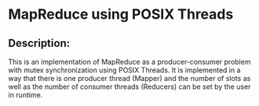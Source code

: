 # MapReduce using POSIX Threads

## Description:

This is an implementation of MapReduce as a producer-consumer problem with mutex synchronization using POSIX Threads. It is implemented in a way that there is one producer thread (Mapper) and the number of slots as well as the number of consumer threads (Reducers) can be set by the user in runtime.